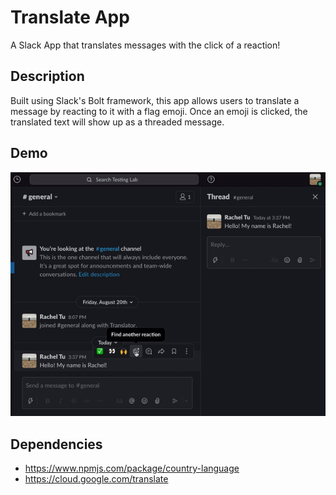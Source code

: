 # Translate App 
A Slack App that translates messages with the click of a reaction!

## Description
Built using Slack's Bolt framework, this app allows users to translate a message by reacting to it with a flag emoji. Once an emoji is clicked, the translated text will show up as a threaded message. 

## Demo
![](demo.gif)

## Dependencies 
- https://www.npmjs.com/package/country-language
- https://cloud.google.com/translate
